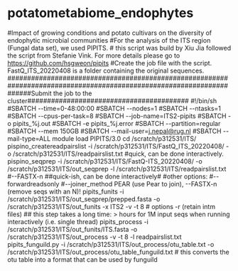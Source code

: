 # potatometabiome_endophytes
#Impact of growing conditions and potato cultivars on the diversity of endophytic microbial communities
#For the analysis of the ITS region (Fungal data set), we used PIPITS. # this script was build by Xiu Jia followed the script from Stefanie Vink. For more details please go to https://github.com/hsgweon/pipits
#Create the job file with the script. FastQ_ITS_20220408 is a folder containing the original sequences.
######################################################################################################################Submit the job to the cluster#########################################
#!/bin/sh
#SBATCH --time=0-48:00:00
#SBATCH --nodes=1
#SBATCH --ntasks=1
#SBATCH --cpus-per-task=8
#SBATCH --job-name=ITS2-pipits
#SBATCH -o pipits_%j.out
#SBATCH -e pipits_%j.error
#SBATCH --partition=regular
#SBATCH --mem 150GB
#SBATCH --mail-user=j.nepal@rug.nl
#SBATCH --mail-type=ALL
module load PIPITS/3.0 
cd /scratch/p312531/ITS/
pispino_createreadpairslist -i /scratch/p312531/ITS/FastQ_ITS_20220408/ -o /scratch/p312531/ITS/readpairslist.txt #quick, can be done interactively. 
pispino_seqprep -i /scratch/p312531/ITS/FastQ-ITS_20220408/ -o /scratch/p312531/ITS/out_seqprep -l /scratch/p312531/ITS/readpairslist.txt #--FASTX-n ##quick-ish, can be done interactively# #other options: #--forwardreadsonly #--joiner_method PEAR (use Pear to join), --FASTX-n (remove seqs with an N)!
pipits_funits -i /scratch/p312531/ITS/out_seqprep/prepped.fasta -o /scratch/p312531/ITS/out_funits -x ITS2 -v -t 8 # options -r (retain intm files) ## this step takes a long time: >  hours for 1M input seqs when running interactively (i.e. single thread)
pipits_process -i /scratch/p312531/ITS/out_funits/ITS.fasta -o /scratch/p312531/ITS/out_process -v -t 8 -l readpairslist.txt
pipits_funguild.py -i /scratch/p312531/ITS/out_process/otu_table.txt -o /scratch/p312531/ITS/out_process/otu_table_funguild.txt # this converts the otu table into a format that can be used by funguild

